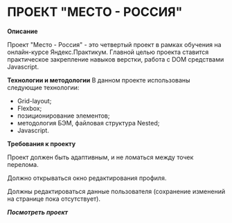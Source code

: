ПРОЕКТ "МЕСТО - РОССИЯ"
=======================

**Описание**

Проект "Место - Россия" - это четвертый проект в рамках обучения на онлайн-курсе Яндекс.Практикум. 
Главной целью проекта ставится практическое закрепление навыков верстки, 
работа с DOM средствами Javascript.

**Технологии и методологии**
В данном проекте использованы следующие технологии:

- Grid-layout;
- Flexbox;
- позиционирование элементов;
- методология БЭМ, файловая структура Nested;
- Javascript.

**Требования к проекту**

Проект должен быть адаптивным, и не ломаться между точек перелома.

Должно открываться окно редактирования профиля.

Должны редактироваться данные пользователя (сохранение изменений на странице пока отсутствует).

***Посмотреть проект*** 

